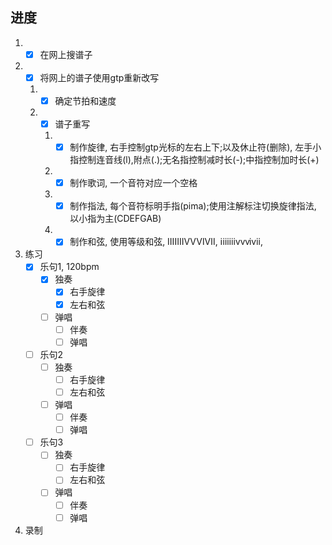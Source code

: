 
## 进度
1. - [x] 在网上搜谱子 
2. - [x] 将网上的谱子使用gtp重新改写
    1. - [x] 确定节拍和速度
    2. - [x] 谱子重写
       1. - [x] 制作旋律, 右手控制gtp光标的左右上下;以及休止符(删除), 左手小指控制连音线(l),附点(.);无名指控制减时长(-);中指控制加时长(+)
       2. - [x] 制作歌词, 一个音符对应一个空格
       3. - [x] 制作指法, 每个音符标明手指(pima);使用注解标注切换旋律指法, 以小指为主(CDEFGAB)
       4. - [x] 制作和弦, 使用等级和弦, ⅠⅡⅢⅣⅤⅥⅦ, ⅰⅱⅲⅳⅴⅵⅶ, 
3. 练习
    - [x] 乐句1, 120bpm
        - [x] 独奏
            - [x] 右手旋律
            - [x] 左右和弦
        - [ ] 弹唱
            - [ ] 伴奏
            - [ ] 弹唱
    - [ ] 乐句2
        - [ ] 独奏
            - [ ] 右手旋律
            - [ ] 左右和弦
        - [ ] 弹唱
            - [ ] 伴奏
            - [ ] 弹唱
    - [ ] 乐句3
        - [ ] 独奏
            - [ ] 右手旋律
            - [ ] 左右和弦
        - [ ] 弹唱
            - [ ] 伴奏
            - [ ] 弹唱
4. 录制
